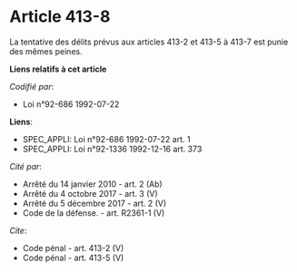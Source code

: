 # Article 413-8

La tentative des délits prévus aux articles 413-2 et 413-5 à 413-7 est punie des mêmes peines.

**Liens relatifs à cet article**

_Codifié par_:

  - Loi n°92-686 1992-07-22

**Liens**:

  - SPEC_APPLI: Loi n°92-686 1992-07-22 art. 1
  - SPEC_APPLI: Loi n°92-1336 1992-12-16 art. 373

_Cité par_:

  - Arrêté du 14 janvier 2010 - art. 2 (Ab)
  - Arrêté du 4 octobre 2017 - art. 3 (V)
  - Arrêté du 5 décembre 2017 - art. 2 (V)
  - Code de la défense. - art. R2361-1 (V)

_Cite_:

  - Code pénal - art. 413-2 (V)
  - Code pénal - art. 413-5 (V)
